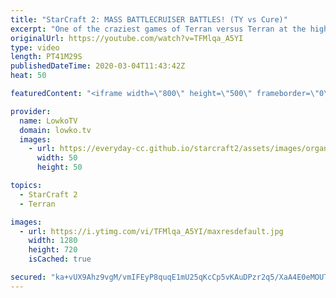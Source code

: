 ```yaml
---
title: "StarCraft 2: MASS BATTLECRUISER BATTLES! (TY vs Cure)"
excerpt: "One of the craziest games of Terran versus Terran at the highest level of professional StarCraft 2 that I have ever seen. In this match between TY and Cure (both top-level Terran pro gamers) we initially see them starting off with Marines and Siege Tanks. As the game progresses however, nobody really"
originalUrl: https://youtube.com/watch?v=TFMlqa_A5YI
type: video
length: PT41M29S
publishedDateTime: 2020-03-04T11:43:42Z
heat: 50

featuredContent: "<iframe width=\"800\" height=\"500\" frameborder=\"0\" src=\"https://www.youtube.com/embed/TFMlqa_A5YI\" allow=\"accelerometer; autoplay; encrypted-media; gyroscope; picture-in-picture\" allowfullscreen></iframe>"

provider:
  name: LowkoTV
  domain: lowko.tv
  images:
    - url: https://everyday-cc.github.io/starcraft2/assets/images/organizations/lowko.tv-50x50.jpg
      width: 50
      height: 50

topics:
  - StarCraft 2
  - Terran

images:
  - url: https://i.ytimg.com/vi/TFMlqa_A5YI/maxresdefault.jpg
    width: 1280
    height: 720
    isCached: true

secured: "ka+vUX9Ahz9vgM/vmIFEyP8quqE1mU25qKcCp5vKAuDPzr2q5/XaA4E0eMOUTv2FNJ90puu+EU0GMa7nvpZnH+g5qnxsZJCFMdyaGCaOSN8OLsBPqzM1GXBEa+1nzPXuXOrsZQNw1GbPUFUXh55wbfvqQwcBonmBvDRjCq9rvBN4DCwoA3jVP9UDEMT05I8tcXuozPQyJNuTVArn31u7wTySwb3aAjo50RMmVeIJJrYGEM7zk50JT5BCpLkq5dkbZnW3RjHZXIdyPrmDXWpKj11mjZT/w5+an1lHUU1dt/6+sZh8mRIatHklPr71jfbqnIGcp6QB+vaPV+t79MCPmq97nhWHevNeIHjFwbov40MUMKVoGJ3MHiel71PhWH5iJIokX9nE/7uwopNsWqawZR8008FdKWnwBmol/jbUElGTWkqrkFfZ7itlWIB/A0lT;MY+9nCT9eSeG3w+OxbKyjw=="
---
```


